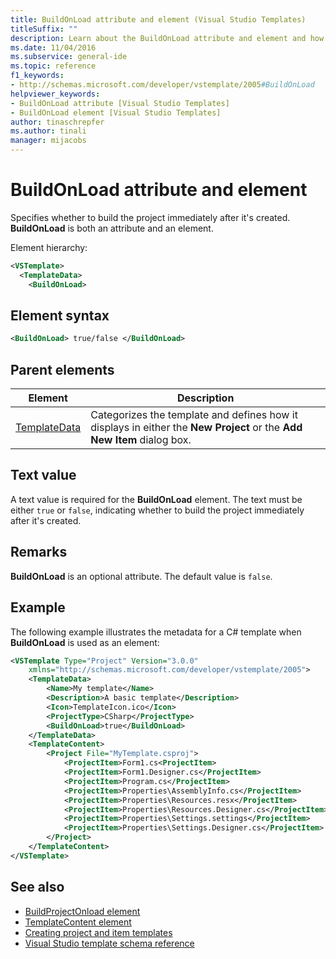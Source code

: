 ```yaml
---
title: BuildOnLoad attribute and element (Visual Studio Templates)
titleSuffix: ""
description: Learn about the BuildOnLoad attribute and element and how it specifies whether to build the project immediately after it's created.
ms.date: 11/04/2016
ms.subservice: general-ide
ms.topic: reference
f1_keywords:
- http://schemas.microsoft.com/developer/vstemplate/2005#BuildOnLoad
helpviewer_keywords:
- BuildOnLoad attribute [Visual Studio Templates]
- BuildOnLoad element [Visual Studio Templates]
author: tinaschrepfer
ms.author: tinali
manager: mijacobs
---
```

# BuildOnLoad attribute and element

Specifies whether to build the project immediately after it's created. **BuildOnLoad** is both an attribute and an element.

Element hierarchy:

```xml
<VSTemplate>
  <TemplateData>
    <BuildOnLoad>
```

## Element syntax

```xml
<BuildOnLoad> true/false </BuildOnLoad>
```

## Parent elements

|Element|Description|
|-------------|-----------------|
|[TemplateData](../extensibility/templatedata-element-visual-studio-templates.md)|Categorizes the template and defines how it displays in either the **New Project** or the **Add New Item** dialog box.|

## Text value

A text value is required for the **BuildOnLoad** element. The text must be either `true` or `false`, indicating whether to build the project immediately after it's created.

## Remarks

**BuildOnLoad** is an optional attribute. The default value is `false`.

## Example

The following example illustrates the metadata for a C# template when **BuildOnLoad** is used as an element:

```xml
<VSTemplate Type="Project" Version="3.0.0"
    xmlns="http://schemas.microsoft.com/developer/vstemplate/2005">
    <TemplateData>
        <Name>My template</Name>
        <Description>A basic template</Description>
        <Icon>TemplateIcon.ico</Icon>
        <ProjectType>CSharp</ProjectType>
        <BuildOnLoad>true</BuildOnLoad>
    </TemplateData>
    <TemplateContent>
        <Project File="MyTemplate.csproj">
            <ProjectItem>Form1.cs<ProjectItem>
            <ProjectItem>Form1.Designer.cs</ProjectItem>
            <ProjectItem>Program.cs</ProjectItem>
            <ProjectItem>Properties\AssemblyInfo.cs</ProjectItem>
            <ProjectItem>Properties\Resources.resx</ProjectItem>
            <ProjectItem>Properties\Resources.Designer.cs</ProjectItem>
            <ProjectItem>Properties\Settings.settings</ProjectItem>
            <ProjectItem>Properties\Settings.Designer.cs</ProjectItem>
        </Project>
    </TemplateContent>
</VSTemplate>
```

## See also

- [BuildProjectOnload element](buildprojectonload-element-visual-studio-templates.md)
- [TemplateContent element](../extensibility/templatecontent-element-visual-studio-templates.md)
- [Creating project and item templates](../ide/creating-project-and-item-templates.md)
- [Visual Studio template schema reference](../extensibility/visual-studio-template-schema-reference.md)

